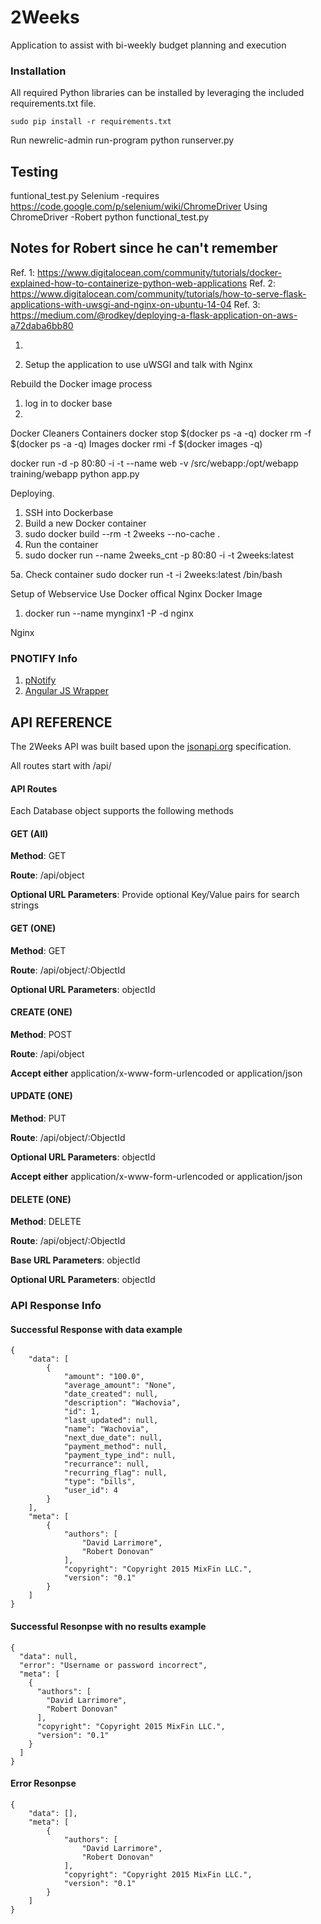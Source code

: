 # 2Weeks
Application to assist with bi-weekly budget planning and execution


### Installation
All required Python libraries can be installed by leveraging the included requirements.txt file.

    sudo pip install -r requirements.txt
    
    
Run newrelic-admin run-program python runserver.py

  
    
    
 ## Testing
 
 funtional_test.py
 Selenium -requires 
    https://code.google.com/p/selenium/wiki/ChromeDriver
    Using ChromeDriver
    -Robert
    python functional_test.py




## Notes for Robert since he can't remember
Ref. 1: https://www.digitalocean.com/community/tutorials/docker-explained-how-to-containerize-python-web-applications
Ref. 2: https://www.digitalocean.com/community/tutorials/how-to-serve-flask-applications-with-uwsgi-and-nginx-on-ubuntu-14-04
Ref. 3: https://medium.com/@rodkey/deploying-a-flask-application-on-aws-a72daba6bb80

1.    

2.  Setup the application to use uWSGI and talk with Nginx


Rebuild the Docker image process

1.  log in to docker base
2. 


Docker Cleaners 
Containers
docker stop $(docker ps -a -q)
docker rm -f $(docker ps -a -q)
Images
docker rmi -f $(docker images -q)

docker run -d -p 80:80 -i -t --name web -v /src/webapp:/opt/webapp training/webapp python app.py


Deploying.  
1.  SSH into Dockerbase
2.  Build a new Docker container
3.  sudo docker build --rm -t 2weeks --no-cache .
4.  Run the container
5.  sudo docker run --name 2weeks_cnt -p 80:80 -i -t 2weeks:latest

5a. Check container
    sudo docker run -t -i 2weeks:latest /bin/bash


Setup of Webservice
Use Docker offical Nginx Docker Image
1.  docker run --name mynginx1 -P -d nginx

Nginx 

### PNOTIFY Info



1. [pNotify](http://sciactive.github.io/pnotify/)
2. [Angular JS Wrapper](https://github.com/jacqueslareau/angular-pnotify)







## API REFERENCE

The 2Weeks API was built based upon the [jsonapi.org](http://jsonapi.org/) specification.

All routes start with /api/


#### API Routes

Each Database object supports the following methods



#### GET (All)

**Method**: GET

**Route**: /api/object

**Optional URL Parameters**: Provide optional Key/Value pairs for search strings




#### GET (ONE)

**Method**: GET

**Route**: /api/object/:ObjectId

**Optional URL Parameters**: objectId




#### CREATE (ONE)

**Method**: POST

**Route**: /api/object

**Accept either** application/x-www-form-urlencoded or application/json



#### UPDATE (ONE)

**Method**: PUT

**Route**: /api/object/:ObjectId

**Optional URL Parameters**: objectId

**Accept either** application/x-www-form-urlencoded or application/json



#### DELETE (ONE)


**Method**: DELETE

**Route**: /api/object/:ObjectId

**Base URL Parameters**: objectId

**Optional URL Parameters**: objectId



### API Response Info


#### Successful Response with data example

    {
        "data": [
            {
                "amount": "100.0", 
                "average_amount": "None", 
                "date_created": null, 
                "description": "Wachovia", 
                "id": 1, 
                "last_updated": null, 
                "name": "Wachovia", 
                "next_due_date": null, 
                "payment_method": null, 
                "payment_type_ind": null, 
                "recurrance": null, 
                "recurring_flag": null, 
                "type": "bills", 
                "user_id": 4
            }
        ], 
        "meta": [
            {
                "authors": [
                    "David Larrimore", 
                    "Robert Donovan"
                ], 
                "copyright": "Copyright 2015 MixFin LLC.", 
                "version": "0.1"
            }
        ]
    }
    
    
#### Successful Resonpse with no results example
    
    {
      "data": null,
      "error": "Username or password incorrect",
      "meta": [
        {
          "authors": [
            "David Larrimore",
            "Robert Donovan"
          ],
          "copyright": "Copyright 2015 MixFin LLC.",
          "version": "0.1"
        }
      ]
    }
    
    
#### Error Resonpse
   
    {
        "data": [], 
        "meta": [
            {
                "authors": [
                    "David Larrimore", 
                    "Robert Donovan"
                ], 
                "copyright": "Copyright 2015 MixFin LLC.", 
                "version": "0.1"
            }
        ]
    }    